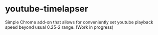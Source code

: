 # youtube-timelapser
Simple Chrome add-on that allows for conveniently set youtube playback speed beyond usual 0.25-2 range. (Work in progress)
